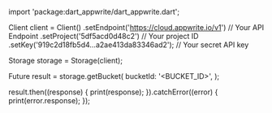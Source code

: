 import 'package:dart_appwrite/dart_appwrite.dart';

Client client = Client()
  .setEndpoint('https://cloud.appwrite.io/v1') // Your API Endpoint
  .setProject('5df5acd0d48c2') // Your project ID
  .setKey('919c2d18fb5d4...a2ae413da83346ad2'); // Your secret API key

Storage storage = Storage(client);

Future result = storage.getBucket(
  bucketId: '<BUCKET_ID>',
);

result.then((response) {
  print(response);
}).catchError((error) {
  print(error.response);
});
